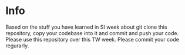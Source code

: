 # Info

Based on the stuff you have learned in SI week about git clone this repository, copy your codebase into it and commit and push your code.
Please use this repository over this TW week. Please commit your code regurarly.
